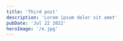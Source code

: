 ```yaml
---
title: 'Third post'
description: 'Lorem ipsum dolor sit amet'
pubDate: 'Jul 22 2022'
heroImage: '/e.jpg'
---
```


